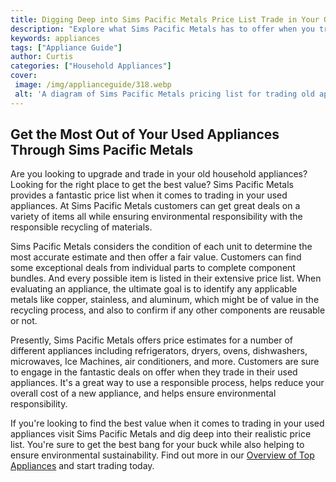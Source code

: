 ```yaml
---
title: Digging Deep into Sims Pacific Metals Price List Trade in Your Old Appliances
description: "Explore what Sims Pacific Metals has to offer when you trade in old appliances Were digging deep into their price list to see what you could expect to receive for your appliance"
keywords: appliances
tags: ["Appliance Guide"]
author: Curtis
categories: ["Household Appliances"]
cover: 
 image: /img/applianceguide/318.webp
 alt: 'A diagram of Sims Pacific Metals pricing list for trading old appliances'
---
```

## Get the Most Out of Your Used Appliances Through Sims Pacific Metals

Are you looking to upgrade and trade in your old household appliances? Looking for the right place to get the best value? Sims Pacific Metals provides a fantastic price list when it comes to trading in your used appliances. At Sims Pacific Metals customers can get great deals on a variety of items all while ensuring environmental responsibility with the responsible recycling of materials.

Sims Pacific Metals considers the condition of each unit to determine the most accurate estimate and then offer a fair value. Customers can find some exceptional deals from individual parts to complete component bundles. And every possible item is listed in their extensive price list. When evaluating an appliance, the ultimate goal is to identify any applicable metals like copper, stainless, and aluminum, which might be of value in the recycling process, and also to confirm if any other components are reusable or not.

Presently, Sims Pacific Metals offers price estimates for a number of different appliances including refrigerators, dryers, ovens, dishwashers, microwaves, Ice Machines, air conditioners, and more. Customers are sure to engage in the fantastic deals on offer when they trade in their used appliances. It's a great way to use a responsible process, helps reduce your overall cost of a new appliance, and helps ensure environmental responsibility.

If you're looking to find the best value when it comes to trading in your used appliances visit Sims Pacific Metals and dig deep into their realistic price list. You're sure to get the best bang for your buck while also helping to ensure environmental sustainability. Find out more in our [Overview of Top Appliances](./pages/appliance-overview) and start trading today.
